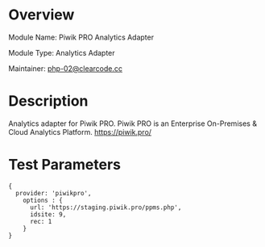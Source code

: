 # Overview
Module Name: Piwik PRO Analytics Adapter

Module Type: Analytics Adapter

Maintainer: php-02@clearcode.cc

# Description

Analytics adapter for Piwik PRO. Piwik PRO is an Enterprise On-Premises &amp; Cloud Analytics Platform. https://piwik.pro/

# Test Parameters

```
{
  provider: 'piwikpro',
    options : {
      url: 'https://staging.piwik.pro/ppms.php',
      idsite: 9,
      rec: 1
    }
}
```

